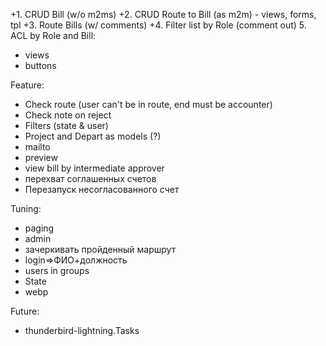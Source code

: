 +1. CRUD Bill (w/o m2ms)
+2. CRUD Route to Bill (as m2m) - views, forms, tpl
+3. Route Bills (w/ comments)
+4. Filter list by Role (comment out)
5. ACL by Role and Bill:
-	views
-	buttons

Feature:
* Check route (user can't be in route, end must be accounter)
* Check note on reject
* Filters (state & user)
* Project and Depart as models (?)
* mailto
* preview
* view bill by intermediate approver
* перехват соглашенных счетов
* Перезапуск несогласованного счет

Tuning:
* paging
* admin
* зачеркивать пройденный маршрут
* login=>ФИО+должность
* users in groups
* State
* webp

Future:
* thunderbird-lightning.Tasks
